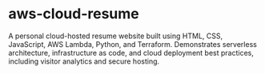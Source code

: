 # aws-cloud-resume
A personal cloud-hosted resume website built using HTML, CSS, JavaScript, AWS Lambda, Python, and Terraform. Demonstrates serverless architecture, infrastructure as code, and cloud deployment best practices, including visitor analytics and secure hosting.
